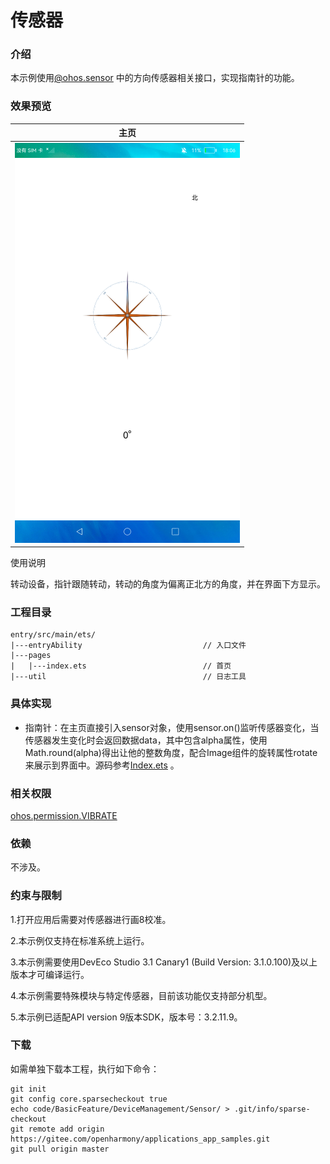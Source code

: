 # 传感器

### 介绍

本示例使用[@ohos.sensor](https://gitee.com/openharmony/docs/blob/master/zh-cn/application-dev/reference/apis/js-apis-sensor.md) 中的方向传感器相关接口，实现指南针的功能。

### 效果预览

|主页|
|---|
|![](./screenshots/device/sensor.png)|

使用说明

转动设备，指针跟随转动，转动的角度为偏离正北方的角度，并在界面下方显示。

### 工程目录
```
entry/src/main/ets/
|---entryAbility                           // 入口文件
|---pages
|   |---index.ets                          // 首页
|---util                                   // 日志工具
```

### 具体实现

* 指南针：在主页直接引入sensor对象，使用sensor.on()监听传感器变化，当传感器发生变化时会返回数据data，其中包含alpha属性，使用
Math.round(alpha)得出让他的整数角度，配合Image组件的旋转属性rotate来展示到界面中。源码参考[Index.ets](https://gitee.com/openharmony/applications_app_samples/blob/master/code/BasicFeature/DeviceManagement/Sensor/entry/src/main/ets/pages/Index.ets) 。

### 相关权限

[ohos.permission.VIBRATE](https://gitee.com/openharmony/docs/blob/master/zh-cn/application-dev/security/permission-list.md)

### 依赖

不涉及。

### 约束与限制

1.打开应用后需要对传感器进行画8校准。

2.本示例仅支持在标准系统上运行。

3.本示例需要使用DevEco Studio 3.1 Canary1 (Build Version: 3.1.0.100)及以上版本才可编译运行。

4.本示例需要特殊模块与特定传感器，目前该功能仅支持部分机型。

5.本示例已适配API version 9版本SDK，版本号：3.2.11.9。

### 下载

如需单独下载本工程，执行如下命令：

```
git init
git config core.sparsecheckout true
echo code/BasicFeature/DeviceManagement/Sensor/ > .git/info/sparse-checkout
git remote add origin https://gitee.com/openharmony/applications_app_samples.git
git pull origin master
```

